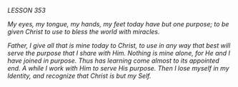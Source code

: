 *LESSON 353*

*My eyes, my tongue, my hands, my feet today have but one purpose; to be given Christ to use to bless the world with miracles.*

_Father, I give all that is mine today to Christ, to use in any way that best will serve the purpose that I share with Him. Nothing is mine alone, for He and I have joined in purpose. Thus has learning come almost to its appointed end. A while I work with Him to serve His purpose. Then I lose myself in my Identity, and recognize that Christ is but my Self._